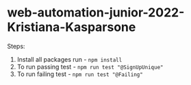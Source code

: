 # web-automation-junior-2022-Kristiana-Kasparsone

Steps:
1. Install all packages run - `npm install`
2. To run passing test - `npm run test "@SignUpUnique"`
3. To run failing test - `npm run test "@Failing"`
